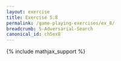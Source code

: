 ```yaml
---
layout: exercise
title: Exercise 5.8
permalink: /game-playing-exercises/ex_8/
breadcrumb: 5-Adversarial-Search
canonical_id: ch5ex8
---
```


{% include mathjax_support %}

